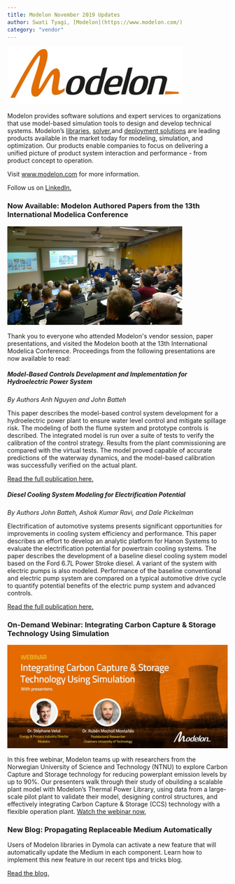 ```yaml
---
title: Modelon November 2019 Updates
author: Swati Tyagi, [Modelon](https://www.modelon.com/)
category: "vendor"
---
```


![](Modelon_Orange_400.jpg)

Modelon provides software solutions and expert services to organizations that use model-based simulation tools to design and develop technical systems. Modelon’s [libraries](https://www.modelon.com/products-services/modelon-library-suite/), [solver](https://www.modelon.com/products-services/modelon-creator-suite/),and [deployment solutions](https://www.modelon.com/products-services/modelon-deployment-suite/) are leading products available in the market today for modeling, simulation, and optimization. Our products enable companies to focus on delivering a unified picture of product system interaction and performance - from product concept to operation. 

Visit www.modelon.com for more information. 

Follow us on [LinkedIn.](https://www.linkedin.com/company/modelon)

### Now Available: Modelon Authored Papers from the 13th International Modelica Conference

[<img src= "WP_20190304_002.jpg" alt= "International Modelica Conference" width="400px">](https://www.modelon.com/support/webinar-integrating-carbon-capture-storage-technology-using-simulation/)

Thank you to everyone who attended Modelon's vendor session, paper presentations, and visited the Modelon booth at the 13th International Modelica Conference. Proceedings from the following presentations are now available to read:

##### Model-Based Controls Development and Implementation for Hydroelectric Power System
*By Authors Anh Nguyen and John Batteh*

This paper describes the model-based control system development for a hydroelectric power plant to ensure water level control and mitigate spillage risk.  The modeling of both the flume system and prototype controls is described.  The integrated model is run over a suite of tests to verify the calibration of the control strategy.  Results from the plant commissioning are compared with the virtual tests.  The model proved capable of accurate predictions of the waterway dynamics, and the model-based calibration was successfully verified on the actual plant. 

[Read the full publication here.](https://www.modelica.org/events/modelica2019/proceedings/html/papers/Modelica2019paper4A3.pdf)

##### Diesel Cooling System Modeling for Electrification Potential
*By Authors John Batteh, Ashok Kumar Ravi, and Dale Pickelman*

Electrification of automotive systems presents significant opportunities for improvements in cooling system efficiency and performance.  This paper describes an effort to develop an analytic platform for Hanon Systems to evaluate the electrification potential for powertrain cooling systems.  The paper describes the development of a baseline diesel cooling system model based on the Ford 6.7L Power Stroke diesel. A variant of the system with electric pumps is also modeled.  Performance of the baseline conventional and electric pump system are compared on a typical automotive drive cycle to quantify potential benefits of the electric pump system and advanced controls. 

[Read the full publication here.](https://www.modelica.org/events/modelica2019/proceedings/html/papers/Modelica2019paper1D3.pdf) 

### On-Demand Webinar: Integrating Carbon Capture & Storage Technology Using Simulation

[<img src= "Webinar Header Website.jpg" alt= "CCS Webinar" width="600px">](https://www.modelon.com/support/webinar-integrating-carbon-capture-storage-technology-using-simulation/)

In this free webinar, Modelon teams up with researchers from the Norwegian University of Science and Technology (NTNU) to explore Carbon Capture and Storage technology for reducing powerplant emission levels by up to 90%. Our presenters walk through their study of obuilding a scalable plant model with Modelon’s Thermal Power Library, using data from a large-scale pilot plant to validate their model, designing control structures, and effectively integrating Carbon Capture & Storage (CCS) technology with a flexible operation plant.  [Watch the webinar now.](https://www.modelon.com/support/webinar-integrating-carbon-capture-storage-technology-using-simulation/)  

### New Blog: Propagating Replaceable Medium Automatically

Users of Modelon libraries in Dymola can activate a new feature that will automatically update the Medium in each component. Learn how to implement this new feature in our recent tips and tricks blog. 

[Read the blog.](https://www.modelon.com/propagating-replaceable-medium-automatically/)



